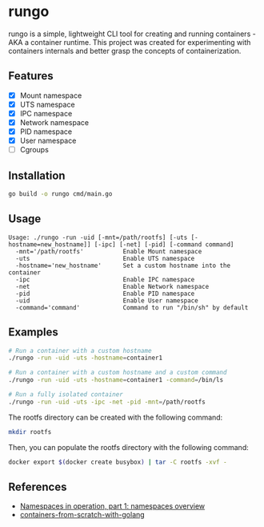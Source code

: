 # rungo

rungo is a simple, lightweight CLI tool for creating and running containers - AKA a container runtime.
This project was created for experimenting with containers internals and better grasp the concepts of containerization.

## Features
- [x] Mount namespace
- [x] UTS namespace
- [x] IPC namespace
- [x] Network namespace
- [x] PID namespace
- [x] User namespace
- [ ] Cgroups

## Installation
```bash
go build -o rungo cmd/main.go
```

## Usage
```
Usage: ./rungo -run -uid [-mnt=/path/rootfs] [-uts [-hostname=new_hostname]] [-ipc] [-net] [-pid] [-command command]
  -mnt='/path/rootfs'           Enable Mount namespace
  -uts                          Enable UTS namespace
  -hostname='new_hostname'      Set a custom hostname into the container
  -ipc                          Enable IPC namespace
  -net                          Enable Network namespace
  -pid                          Enable PID namespace
  -uid                          Enable User namespace
  -command='command'            Command to run "/bin/sh" by default
```

## Examples
```bash
# Run a container with a custom hostname
./rungo -run -uid -uts -hostname=container1
```
```bash
# Run a container with a custom hostname and a custom command
./rungo -run -uid -uts -hostname=container1 -command=/bin/ls
```
```bash
# Run a fully isolated container
./rungo -run -uid -uts -ipc -net -pid -mnt=/path/rootfs
```
The rootfs directory can be created with the following command:
```bash
mkdir rootfs
```
Then, you can populate the rootfs directory with the following command:
```bash
docker export $(docker create busybox) | tar -C rootfs -xvf -
```
## References
- [Namespaces in operation, part 1: namespaces overview](https://lwn.net/Articles/531114/)
- [containers-from-scratch-with-golang](https://medium.com/@ssttehrani/containers-from-scratch-with-golang-5276576f9909)
